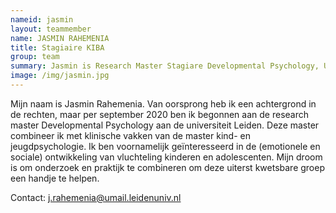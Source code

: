```yaml
---
nameid: jasmin
layout: teammember
name: JASMIN RAHEMENIA
title: Stagiaire KIBA
group: team
summary: Jasmin is Research Master Stagiare Developmental Psychology, Universiteit Leiden
image: /img/jasmin.jpg
---
```


Mijn naam is Jasmin Rahemenia. Van oorsprong heb ik een achtergrond in de rechten, maar per september 2020 ben ik begonnen aan de research master Developmental Psychology aan de universiteit Leiden. Deze master combineer ik met klinische vakken van de master kind- en jeugdpsychologie. Ik ben voornamelijk geïnteresseerd in de (emotionele en sociale) ontwikkeling van vluchteling kinderen en adolescenten. Mijn droom is om onderzoek en praktijk te combineren om deze uiterst kwetsbare groep een handje te helpen. 

Contact: j.rahemenia@umail.leidenuniv.nl
